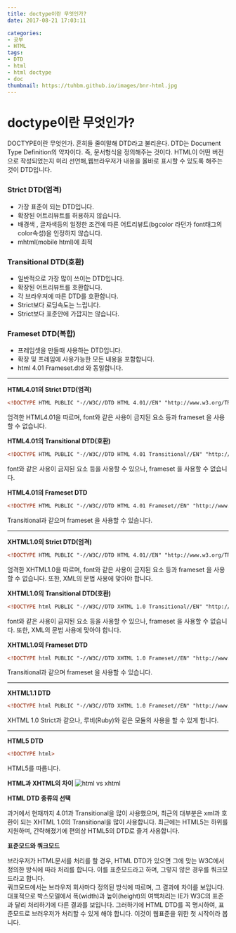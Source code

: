 ```yaml
---
title: doctype이란 무엇인가?
date: 2017-08-21 17:03:11

categories: 
- 공부
- HTML
tags:
- DTD
- html
- html doctype
- doc
thumbnail: https://tuhbm.github.io/images/bnr-html.jpg
---
```


# doctype이란 무엇인가?

DOCTYPE이란 무엇인가. 흔히들 줄여말해 DTD라고 불리운다.
DTD는 Document Type Definition의 약자이다. 즉, 문서형식을 정의해주는 것이다.
HTML이 어떤 버전으로 작성되었는지 미리 선언해,웹브라우저가 내용을 올바로 표시할 수 있도록 해주는 것이 DTD입니다.
<!-- more -->
### Strict DTD(엄격)
- 가장 표준이 되는 DTD입니다.
- 확장된 어트리뷰트를 허용하지 않습니다.
- 배경색 , 글자색등의 일정한 조건에 따른 어트리뷰트(bgcolor 라던가 font태그의 color속성)을 인정하지 않습니다.
- mhtml(mobile html)에 최적

### Transitional DTD(호환)
- 일반적으로 가장 많이 쓰이는 DTD입니다.
- 확장된 어트리뷰트를 호환합니다.
- 각 브라우져에 따른 DTD를 호환합니다.
- Strict보다 로딩속도는 느립니다.
- Strict보다 표준안에 가깝지는 않습니다.

### Frameset DTD(복합)
- 프레임셋을 만들때 사용하는 DTD입니다.
- 확장 및 프레임에 사용가능한 모든 내용을 포함합니다.
- html 4.01 Frameset.dtd 와 동일합니다.


*****
**HTML4.01의 Strict DTD(엄격)**
```html
<!DOCTYPE HTML PUBLIC "-//W3C//DTD HTML 4.01//EN" "http://www.w3.org/TR/html4/strict.dtd">
```
엄격한 HTML4.01을 따르며, font와 같은 사용이 금지된 요소 등과 frameset 을 사용할 수 없습니다.


**HTML4.01의 Transitional DTD(호환)**
```html
<!DOCTYPE HTML PUBLIC "-//W3C//DTD HTML 4.01 Transitional//EN" "http://www.w3.org/TR/html4/loose.dtd">
```
font와 같은 사용이 금지된 요소 등을 사용할 수 있으나, frameset 을 사용할 수 없습니다. 


**HTML4.01의 Frameset DTD**
```html
<!DOCTYPE HTML PUBLIC "-//W3C//DTD HTML 4.01 Frameset//EN" "http://www.w3.org/TR/html4/frameset.dtd">
```
Transitional과 같으며 frameset 을 사용할 수 있습니다. 
*****

**XHTML1.0의 Strict DTD(엄격)**
```html
<!DOCTYPE HTML PUBLIC "-//W3C//DTD HTML 4.01//EN" "http://www.w3.org/TR/html4/strict.dtd">
```
엄격한 XHTML1.0을 따르며, font와 같은 사용이 금지된 요소 등과 frameset 을 사용할 수 없습니다. 또한, XML의 문법 사용에 맞아야 합니다.


**XHTML1.0의 Transitional DTD(호환)**
```html
<!DOCTYPE html PUBLIC "-//W3C//DTD XHTML 1.0 Transitional//EN" "http://www.w3.org/TR/xhtml1/DTD/xhtml1-transitional.dtd">
```
font와 같은 사용이 금지된 요소 등을 사용할 수 있으나, frameset 을 사용할 수 없습니다. 또한, XML의 문법 사용에 맞아야 합니다.


**XHTML1.0의 Frameset DTD**
```html
<!DOCTYPE html PUBLIC "-//W3C//DTD XHTML 1.0 Frameset//EN" "http://www.w3.org/TR/xhtml1/DTD/xhtml1-frameset.dtd">
```
Transitional과 같으며 frameset 을 사용할 수 있습니다.  

*****
**XHTML1.1 DTD**
```html 
<!DOCTYPE html PUBLIC "-//W3C//DTD XHTML 1.0 Frameset//EN" "http://www.w3.org/TR/xhtml1/DTD/xhtml1-frameset.dtd">
```
XHTML 1.0 Strict과 같으나, 루비(Ruby)와 같은 모듈의 사용을 할 수 있게 합니다. 

*****
**HTML5 DTD**
```html 
<!DOCTYPE html>
```
HTML5를 따릅니다.


**HTML과 XHTML의 차이**
![html vs xhtml](https://tuhbm.github.io/images/doctype/doctype.png)


**HTML DTD 종류의 선택**

과거에서 현재까지 4.01과 Transitional을 많이 사용했으며, 최근의 대부분은 xml과 호환이 되는 XHTML 1.0의 Transitional을 많이 사용합니다. 최근에는 HTML5는 하위를 지원하며, 간략해졌기에 편의상 HTML5의 DTD로 즐겨 사용합니다.  


**표준모드와 쿼크모드**

브라우저가 HTML문서를 처리를 할 경우, HTML DTD가 있으면 그에 맞는 W3C에서 정의한 방식에 따라 처리를 합니다. 이를 표준모드라고 하며, 그렇지 않은 경우를 쿼크모드라고 합니다.  
쿼크모드에서는 브라우저 회사마다 정의된 방식에 따르며, 그 결과에 차이를 보입니다. 대표적으로 박스모델에서 폭(width)과 높이(height)의 여백처리는 IE가 W3C의 표준과 달리 처리하기에 다른 결과를 보입니다. 
그러하기에 HTML DTD를 꼭 명시하여, 표준모드로 브러우저가 처리할 수 있게 해야 합니다. 
이것이 웹표준을 위한 첫 시작이라 봅니다.  